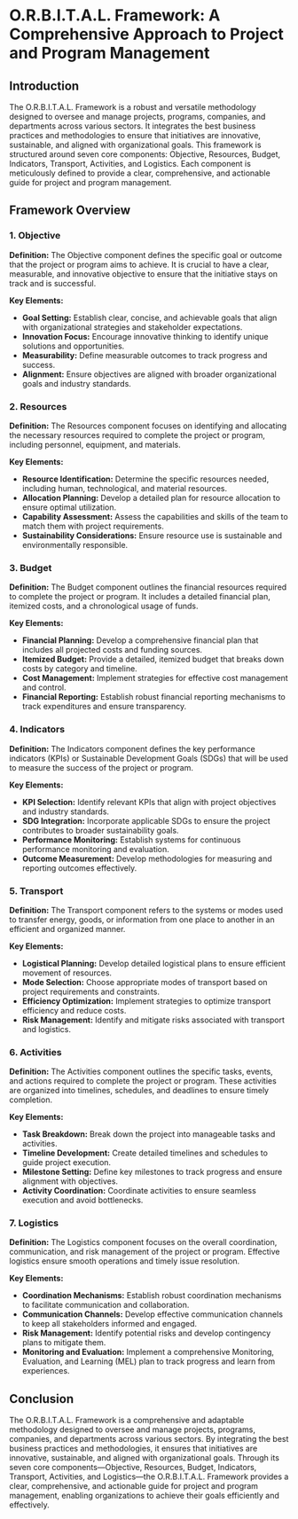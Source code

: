 # O.R.B.I.T.A.L. Framework: A Comprehensive Approach to Project and Program Management

## Introduction

The O.R.B.I.T.A.L. Framework is a robust and versatile methodology designed to oversee and manage projects, programs, companies, and departments across various sectors. It integrates the best business practices and methodologies to ensure that initiatives are innovative, sustainable, and aligned with organizational goals. This framework is structured around seven core components: Objective, Resources, Budget, Indicators, Transport, Activities, and Logistics. Each component is meticulously defined to provide a clear, comprehensive, and actionable guide for project and program management.

## Framework Overview

### 1. Objective

**Definition:** The Objective component defines the specific goal or outcome that the project or program aims to achieve. It is crucial to have a clear, measurable, and innovative objective to ensure that the initiative stays on track and is successful.

**Key Elements:**
- **Goal Setting:** Establish clear, concise, and achievable goals that align with organizational strategies and stakeholder expectations.
- **Innovation Focus:** Encourage innovative thinking to identify unique solutions and opportunities.
- **Measurability:** Define measurable outcomes to track progress and success.
- **Alignment:** Ensure objectives are aligned with broader organizational goals and industry standards.

### 2. Resources

**Definition:** The Resources component focuses on identifying and allocating the necessary resources required to complete the project or program, including personnel, equipment, and materials.

**Key Elements:**
- **Resource Identification:** Determine the specific resources needed, including human, technological, and material resources.
- **Allocation Planning:** Develop a detailed plan for resource allocation to ensure optimal utilization.
- **Capability Assessment:** Assess the capabilities and skills of the team to match them with project requirements.
- **Sustainability Considerations:** Ensure resource use is sustainable and environmentally responsible.

### 3. Budget

**Definition:** The Budget component outlines the financial resources required to complete the project or program. It includes a detailed financial plan, itemized costs, and a chronological usage of funds.

**Key Elements:**
- **Financial Planning:** Develop a comprehensive financial plan that includes all projected costs and funding sources.
- **Itemized Budget:** Provide a detailed, itemized budget that breaks down costs by category and timeline.
- **Cost Management:** Implement strategies for effective cost management and control.
- **Financial Reporting:** Establish robust financial reporting mechanisms to track expenditures and ensure transparency.

### 4. Indicators

**Definition:** The Indicators component defines the key performance indicators (KPIs) or Sustainable Development Goals (SDGs) that will be used to measure the success of the project or program.

**Key Elements:**
- **KPI Selection:** Identify relevant KPIs that align with project objectives and industry standards.
- **SDG Integration:** Incorporate applicable SDGs to ensure the project contributes to broader sustainability goals.
- **Performance Monitoring:** Establish systems for continuous performance monitoring and evaluation.
- **Outcome Measurement:** Develop methodologies for measuring and reporting outcomes effectively.

### 5. Transport

**Definition:** The Transport component refers to the systems or modes used to transfer energy, goods, or information from one place to another in an efficient and organized manner.

**Key Elements:**
- **Logistical Planning:** Develop detailed logistical plans to ensure efficient movement of resources.
- **Mode Selection:** Choose appropriate modes of transport based on project requirements and constraints.
- **Efficiency Optimization:** Implement strategies to optimize transport efficiency and reduce costs.
- **Risk Management:** Identify and mitigate risks associated with transport and logistics.

### 6. Activities

**Definition:** The Activities component outlines the specific tasks, events, and actions required to complete the project or program. These activities are organized into timelines, schedules, and deadlines to ensure timely completion.

**Key Elements:**
- **Task Breakdown:** Break down the project into manageable tasks and activities.
- **Timeline Development:** Create detailed timelines and schedules to guide project execution.
- **Milestone Setting:** Define key milestones to track progress and ensure alignment with objectives.
- **Activity Coordination:** Coordinate activities to ensure seamless execution and avoid bottlenecks.

### 7. Logistics

**Definition:** The Logistics component focuses on the overall coordination, communication, and risk management of the project or program. Effective logistics ensure smooth operations and timely issue resolution.

**Key Elements:**
- **Coordination Mechanisms:** Establish robust coordination mechanisms to facilitate communication and collaboration.
- **Communication Channels:** Develop effective communication channels to keep all stakeholders informed and engaged.
- **Risk Management:** Identify potential risks and develop contingency plans to mitigate them.
- **Monitoring and Evaluation:** Implement a comprehensive Monitoring, Evaluation, and Learning (MEL) plan to track progress and learn from experiences.

## Conclusion

The O.R.B.I.T.A.L. Framework is a comprehensive and adaptable methodology designed to oversee and manage projects, programs, companies, and departments across various sectors. By integrating the best business practices and methodologies, it ensures that initiatives are innovative, sustainable, and aligned with organizational goals. Through its seven core components—Objective, Resources, Budget, Indicators, Transport, Activities, and Logistics—the O.R.B.I.T.A.L. Framework provides a clear, comprehensive, and actionable guide for project and program management, enabling organizations to achieve their goals efficiently and effectively.